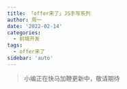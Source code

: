 ```yaml
---
title: 「offer来了」JS手写系列
author: 周一
date: '2022-02-14'
categories:
  - 前端开发
tags:
  - offer来了
sidebar: 'auto'
---
```


> 小编正在快马加鞭更新中，敬请期待
